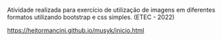 Atividade realizada para exercício de utilização de imagens em diferentes formatos utilizando bootstrap e css simples. (ETEC - 2022)

https://heitormancini.github.io/musyk/inicio.html
